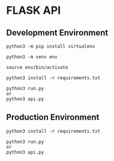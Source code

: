 # FLASK API

## Development Environment

    python3 -m pip install virtualenv
    
    python3 -m venv env
    
    source env/bin/activate
    
    python3 install -r requirements.txt

    python3 run.py
    or
    python3 api.py

## Production Environment

    python3 install -r requirements.txt

    python3 run.py
    or
    python3 api.py
